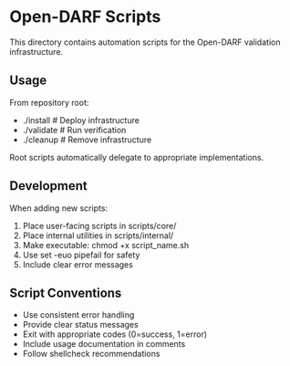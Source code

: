 # Open-DARF Scripts

This directory contains automation scripts for the Open-DARF validation infrastructure.

## Usage

From repository root:

- ./install   # Deploy infrastructure
- ./validate  # Run verification
- ./cleanup   # Remove infrastructure

Root scripts automatically delegate to appropriate implementations.

## Development

When adding new scripts:

1. Place user-facing scripts in scripts/core/
2. Place internal utilities in scripts/internal/
3. Make executable: chmod +x script_name.sh
4. Use set -euo pipefail for safety
5. Include clear error messages

## Script Conventions

- Use consistent error handling
- Provide clear status messages
- Exit with appropriate codes (0=success, 1=error)
- Include usage documentation in comments
- Follow shellcheck recommendations
